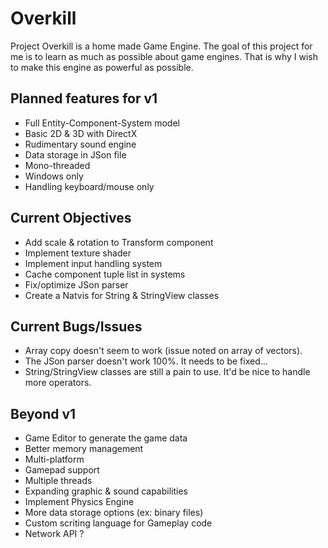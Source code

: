 # Overkill

Project Overkill is a home made Game Engine.
The goal of this project for me is to learn as much as possible about game engines.
That is why I wish to make this engine as powerful as possible.

Planned features for v1
-----------------------
* Full Entity-Component-System model
* Basic 2D & 3D with DirectX
* Rudimentary sound engine
* Data storage in JSon file
* Mono-threaded
* Windows only
* Handling keyboard/mouse only

Current Objectives
------------------
* Add scale & rotation to Transform component
* Implement texture shader
* Implement input handling system
* Cache component tuple list in systems
* Fix/optimize JSon parser
* Create a Natvis for String & StringView classes

Current Bugs/Issues
-------------------
* Array copy doesn't seem to work (issue noted on array of vectors).
* The JSon parser doesn't work 100%. It needs to be fixed...
* String/StringView classes are still a pain to use. It'd be nice to handle more operators.

Beyond v1
---------
* Game Editor to generate the game data
* Better memory management
* Multi-platform
* Gamepad support
* Multiple threads
* Expanding graphic & sound capabilities
* Implement Physics Engine
* More data storage options (ex: binary files)
* Custom scriting language for Gameplay code
* Network API ?
